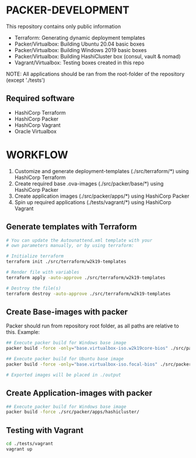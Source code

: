 # PACKER-DEVELOPMENT

This repository contains only public information

* Terraform: Generating dynamic deployment templates
* Packer/Virtualbox: Building Ubuntu 20.04 basic boxes
* Packer/Virtualbox: Building Windows 2019 basic boxes
* Packer/Virtualbox: Building HashiCluster box (consul, vault & nomad)
* Vagrant/Virtualbox: Testing boxes created in this repo

NOTE:
All applications should be ran from the root-folder of the repository (except './tests')

## Required software
* HashiCorp Terraform
* HashiCorp Packer
* HashiCorp Vagrant
* Oracle Virtualbox

# WORKFLOW
1. Customize and generate deployment-templates (./src/terraform/*) using HashiCorp Terraform
2. Create required base .ova-images (./src/packer/base/*) using HashiCorp Packer
3. Create application images (./src/packer/apps/*) using HashiCorp Packer
4. Spin up required applications (./tests/vagrant/*) using HashiCorp Vagrant

## Generate templates with Terraform
```bash
# You can update the Autounattend.xml template with your
# own parameters manually, or by using terraform:

# Initialize terraform
terraform init ./src/terraform/w2k19-templates

# Render file with variables
terraform apply -auto-approve ./src/terraform/w2k19-templates

# Destroy the file(s)
terraform destroy -auto-approve ./src/terraform/w2k19-templates
```

## Create Base-images with packer
Packer should run from repository root folder, as all paths are relative to this. Example:

```bash
## Execute packer build for Windows base image
packer build -force -only="base.virtualbox-iso.w2k19core-bios" ./src/packer/base/windows/w2k19/

## Execute packer build for Ubuntu base image
packer build -force -only="base.virtualbox-iso.focal-bios" ./src/packer/base/ubuntu/focal/

# Exported images will be placed in ./output
```

## Create Application-images with packer
```bash
## Execute packer build for Windows base image
packer build -force ./src/packer/apps/hashicluster/
```

## Testing with Vagrant
```bash
cd ./tests/vagrant
vagrant up
```
